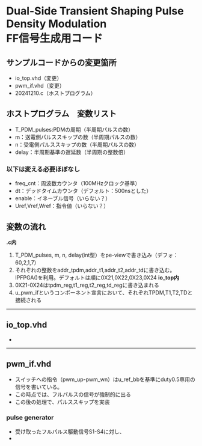 # Dual-Side Transient Shaping Pulse Density Modulation<br>FF信号生成用コード

## サンプルコードからの変更箇所
- io_top.vhd（変更）
- pwm_if.vhd（変更）
- 20241210.c（ホストプログラム）

## ホストプログラム　変数リスト
- T_PDM_pulses:PDMの周期（半周期パルスの数）
- m：送電側パルススキップの数（半周期パルスの数）
- n：受電側パルススキップの数（半周期パルスの数）
- delay：半周期基準の遅延数（半周期の整数倍）

### 以下は変える必要ほぼなし
- freq_cnt：周波数カウンタ（100MHzクロック基準）
- dt：デッドタイムカウンタ（デフォルト：500nsとした）
- enable：イネーブル信号（いらない？）
- Uref,Vref,Wref：指令値（いらない？）

## 変数の流れ
**.c内**
1. T_PDM_pulses, m, n, delay(int型）をpe-viewで書き込み（デフォ：60,2,1,7）
2. それぞれの整数をaddr_tpdm,addr_t1,addr_t2,addr_tdに書き込む。IPFPGA()を利用。デフォルトは順に0X21,0X22,0X23,0X24
**io_top内**
3. 0X21-0X24はtpdm_reg,t1_reg,t2_reg,td_regに書き込まれる
4. u_pwm_ifというコンポーネント宣言において、それぞれTPDM,T1,T2,TDと接続される

---
## io_top.vhd
- 

---

## pwm_if.vhd
- スイッチへの指令（pwm_up-pwm_wn）はu_ref_bbを基準にduty0.5専用の信号を書いている。
- この時点では、フルパルスの信号が強制的に出る
- この後の処理で、パルススキップを実装
### pulse generator
- 受け取ったフルパルス駆動信号S1-S4に対し、
- 
